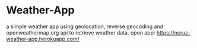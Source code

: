 # Weather-App
a simple weather app using geolocation, reverse geocoding and openweathermap.org api to retrieve weather data.
open app: https://ncruz-weather-app.herokuapp.com/
